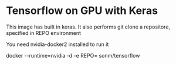 # Tensorflow on GPU with Keras

This image has built in keras.
It also performs git clone a repositore, specified in REPO environment

You need nvidia-docker2 installed to run it

docker --runtime=nvidia -d -e REPO=<git repo with Notebooks> sonm/tensorflow
